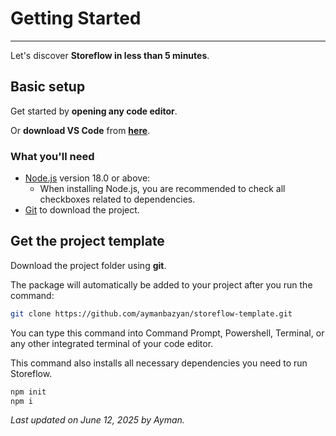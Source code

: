 # Getting Started

---

Let's discover **Storeflow in less than 5 minutes**.

## Basic setup

Get started by **opening any code editor**.

Or **download VS Code** from **[here](https://code.visualstudio.com/)**.

### What you'll need

- [Node.js](https://nodejs.org/en/download/) version 18.0 or above:
  - When installing Node.js, you are recommended to check all checkboxes related to dependencies.
- [Git](https://git-scm.com/) to download the project.

## Get the project template

Download the project folder using **git**.

The package will automatically be added to your project after you run the command:

```bash
git clone https://github.com/aymanbazyan/storeflow-template.git
```

You can type this command into Command Prompt, Powershell, Terminal, or any other integrated terminal of your code editor.

This command also installs all necessary dependencies you need to run Storeflow.

```bash
npm init
npm i
```

_Last updated on June 12, 2025 by Ayman._
